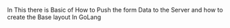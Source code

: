 In This there is Basic of How to Push the form Data to the Server and how to create the Base layout In GoLang
